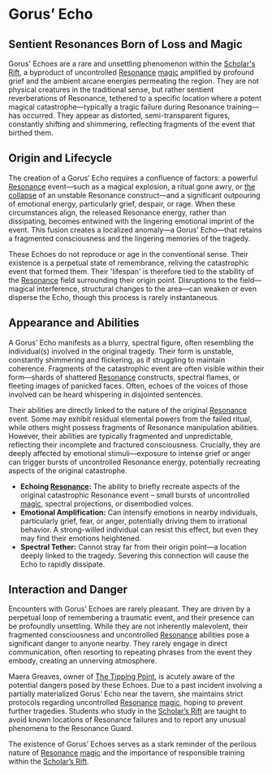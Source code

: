 # Gorus’ Echo

## Sentient Resonances Born of Loss and Magic

Gorus' Echoes are a rare and unsettling phenomenon within the [Scholar's Rift](/geography/settlement/enclave/scholars-rift/scholars-rift.md), a byproduct of uncontrolled [Resonance](/structure/mechanic/resonance.md) [magic](/structure/mechanic/magic.md) amplified by profound grief and the ambient arcane energies permeating the region. They are not physical creatures in the traditional sense, but rather sentient reverberations of Resonance, tethered to a specific location where a potent magical catastrophe—typically a tragic failure during Resonance training—has occurred. They appear as distorted, semi-transparent figures, constantly shifting and shimmering, reflecting fragments of the event that birthed them.

## Origin and Lifecycle

The creation of a Gorus’ Echo requires a confluence of factors: a powerful [Resonance](/structure/mechanic/resonance.md) event—such as a magical explosion, a ritual gone awry, or [the collapse](/structure/chronological/event/the-collapse.md) of an unstable Resonance construct—and a significant outpouring of emotional energy, particularly grief, despair, or rage. When these circumstances align, the released Resonance energy, rather than dissipating, becomes entwined with the lingering emotional imprint of the event. This fusion creates a localized anomaly—a Gorus’ Echo—that retains a fragmented consciousness and the lingering memories of the tragedy.

These Echoes do not reproduce or age in the conventional sense. Their existence is a perpetual state of remembrance, reliving the catastrophic event that formed them. Their 'lifespan' is therefore tied to the stability of the [Resonance](/structure/mechanic/resonance.md) field surrounding their origin point. Disruptions to the field—magical interference, structural changes to the area—can weaken or even disperse the Echo, though this process is rarely instantaneous.

## Appearance and Abilities

A Gorus’ Echo manifests as a blurry, spectral figure, often resembling the individual(s) involved in the original tragedy. Their form is unstable, constantly shimmering and flickering, as if struggling to maintain coherence. Fragments of the catastrophic event are often visible within their form—shards of shattered [Resonance](/structure/mechanic/resonance.md) constructs, spectral flames, or fleeting images of panicked faces. Often, echoes of the voices of those involved can be heard whispering in disjointed sentences.

Their abilities are directly linked to the nature of the original [Resonance](/structure/mechanic/resonance.md) event. Some may exhibit residual elemental powers from the failed ritual, while others might possess fragments of Resonance manipulation abilities. However, their abilities are typically fragmented and unpredictable, reflecting their incomplete and fractured consciousness. Crucially, they are deeply affected by emotional stimuli—exposure to intense grief or anger can trigger bursts of uncontrolled Resonance energy, potentially recreating aspects of the original catastrophe.

*   **Echoing [Resonance](/structure/mechanic/resonance.md):** The ability to briefly recreate aspects of the original catastrophic Resonance event – small bursts of uncontrolled [magic](/structure/mechanic/magic.md), spectral projections, or disembodied voices.
*   **Emotional Amplification:** Can intensify emotions in nearby individuals, particularly grief, fear, or anger, potentially driving them to irrational behavior.  A strong-willed individual can resist this effect, but even they may find their emotions heightened.
*   **Spectral Tether:** Cannot stray far from their origin point—a location deeply linked to the tragedy. Severing this connection will cause the Echo to rapidly dissipate.

## Interaction and Danger

Encounters with Gorus’ Echoes are rarely pleasant. They are driven by a perpetual loop of remembering a traumatic event, and their presence can be profoundly unsettling. While they are not inherently malevolent, their fragmented consciousness and uncontrolled [Resonance](/structure/mechanic/resonance.md) abilities pose a significant danger to anyone nearby. They rarely engage in direct communication, often resorting to repeating phrases from the event they embody, creating an unnerving atmosphere.

Maera Greaves, owner of [The Tipping Point](/geography/settlement/enclave/scholars-rift/the-tipping-point.md), is acutely aware of the potential dangers posed by these Echoes. Due to a past incident involving a partially materialized Gorus’ Echo near the tavern, she maintains strict protocols regarding uncontrolled [Resonance](/structure/mechanic/resonance.md) [magic](/structure/mechanic/magic.md), hoping to prevent further tragedies. Students who study in the [Scholar’s Rift](/geography/settlement/enclave/scholars-rift/scholars-rift.md) are taught to avoid known locations of Resonance failures and to report any unusual phenomena to the Resonance Guard.

The existence of Gorus’ Echoes serves as a stark reminder of the perilous nature of [Resonance](/structure/mechanic/resonance.md) [magic](/structure/mechanic/magic.md) and the importance of responsible training within the [Scholar’s Rift](/geography/settlement/enclave/scholars-rift/scholars-rift.md).
